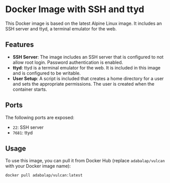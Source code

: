 # Docker Image with SSH and ttyd

This Docker image is based on the latest Alpine Linux image. It includes an SSH server and ttyd, a terminal emulator for the web.

## Features

- **SSH Server**: The image includes an SSH server that is configured to not allow root login. Password authentication is enabled.
- **ttyd**: ttyd is a terminal emulator for the web. It is included in this image and is configured to be writable.
- **User Setup**: A script is included that creates a home directory for a user and sets the appropriate permissions. The user is created when the container starts.

## Ports

The following ports are exposed:

- `22`: SSH server
- `7681`: ttyd

## Usage

To use this image, you can pull it from Docker Hub (replace `adabalap/vulcan` with your Docker image name):

```bash
docker pull adabalap/vulcan:latest

